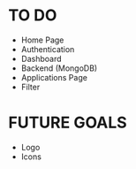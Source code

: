 # TO DO
- Home Page
- Authentication
- Dashboard
- Backend (MongoDB)
- Applications Page
- Filter

# FUTURE GOALS
- Logo
- Icons

